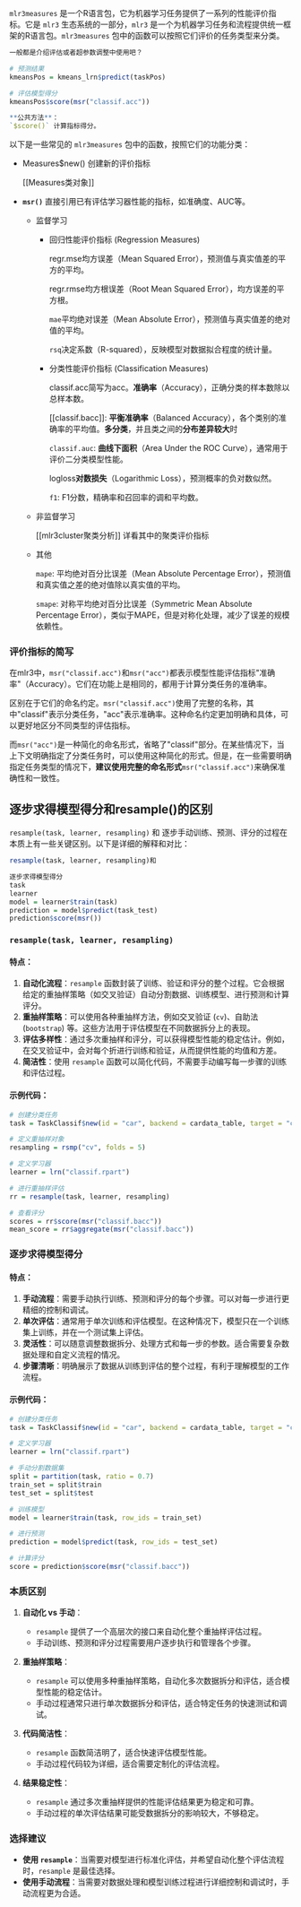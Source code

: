 `mlr3measures` 是一个R语言包，它为机器学习任务提供了一系列的性能评价指标。它是 `mlr3` 生态系统的一部分，`mlr3` 是一个为机器学习任务和流程提供统一框架的R语言包。`mlr3measures` 包中的函数可以按照它们评价的任务类型来分类。

```R
一般都是介绍评估或者超参数调整中使用吧？

# 预测结果
kmeansPos = kmeans_lrn$predict(taskPos)

# 评估模型得分
kmeansPos$score(msr("classif.acc"))

**公共方法**：
`$score()` 计算指标得分。

```


以下是一些常见的 `mlr3measures` 包中的函数，按照它们的功能分类：

- Measures$new() 创建新的评价指标

	[[Measures类对象]]


- **`msr()`** 直接引用已有评估学习器性能的指标，如准确度、AUC等。  

	- 监督学习

		-  回归性能评价指标 (Regression Measures)

			regr.mse均方误差（Mean Squared Error），预测值与真实值差的平方的平均。
			
			regr.rmse均方根误差（Root Mean Squared Error），均方误差的平方根。
			
			`mae`平均绝对误差（Mean Absolute Error），预测值与真实值差的绝对值的平均。
			
			`rsq`决定系数（R-squared），反映模型对数据拟合程度的统计量。

		- 分类性能评价指标 (Classification Measures)

			classif.acc简写为acc。**准确率**（Accuracy），正确分类的样本数除以总样本数。
	
			[[classif.bacc]]: **平衡准确率**（Balanced Accuracy），各个类别的准确率的平均值。**多分类**，并且类之间的**分布差异较大**时
		
			`classif.auc`: **曲线下面积**（Area Under the ROC Curve），通常用于评价二分类模型性能。
			
			logloss**对数损失**（Logarithmic Loss），预测概率的负对数似然。
			
			`f1`: F1分数，精确率和召回率的调和平均数。

	- 非监督学习

		[[mlr3cluster聚类分析]] 详看其中的聚类评价指标


	- 其他

		`mape`: 平均绝对百分比误差（Mean Absolute Percentage Error），预测值和真实值之差的绝对值除以真实值的平均。
		
		`smape`: 对称平均绝对百分比误差（Symmetric Mean Absolute Percentage Error），类似于MAPE，但是对称化处理，减少了误差的规模依赖性。


### 评价指标的简写
在mlr3中，`msr("classif.acc")`和`msr("acc")`都表示模型性能评估指标"准确率"（Accuracy）。它们在功能上是相同的，都用于计算分类任务的准确率。

区别在于它们的命名约定。`msr("classif.acc")`使用了完整的名称，其中"classif"表示分类任务，"acc"表示准确率。这种命名约定更加明确和具体，可以更好地区分不同类型的评估指标。

而`msr("acc")`是一种简化的命名形式，省略了"classif"部分。在某些情况下，当上下文明确指定了分类任务时，可以使用这种简化的形式。但是，在一些需要明确指定任务类型的情况下，**建议使用完整的命名形式**`msr("classif.acc")`来确保准确性和一致性。


## 逐步求得模型得分和resample()的区别
`resample(task, learner, resampling)` 和 逐步手动训练、预测、评分的过程在本质上有一些关键区别。以下是详细的解释和对比：

```R
resample(task, learner, resampling)和

逐步求得模型得分
task
learner
model = learner$train(task)
prediction = model$predict(task_test)
prediction$score(msr())
```


### `resample(task, learner, resampling)`

#### 特点：
1. **自动化流程**：`resample` 函数封装了训练、验证和评分的整个过程。它会根据给定的重抽样策略（如交叉验证）自动分割数据、训练模型、进行预测和计算评分。
2. **重抽样策略**：可以使用各种重抽样方法，例如交叉验证 (`cv`)、自助法 (`bootstrap`) 等。这些方法用于评估模型在不同数据拆分上的表现。
3. **评估多样性**：通过多次重抽样和评分，可以获得模型性能的稳定估计。例如，在交叉验证中，会对每个折进行训练和验证，从而提供性能的均值和方差。
4. **简洁性**：使用 `resample` 函数可以简化代码，不需要手动编写每一步骤的训练和评估过程。

#### 示例代码：
```r
# 创建分类任务
task = TaskClassif$new(id = "car", backend = cardata_table, target = "class")

# 定义重抽样对象
resampling = rsmp("cv", folds = 5)

# 定义学习器
learner = lrn("classif.rpart")

# 进行重抽样评估
rr = resample(task, learner, resampling)

# 查看评分
scores = rr$score(msr("classif.bacc"))
mean_score = rr$aggregate(msr("classif.bacc"))
```

### 逐步求得模型得分

#### 特点：
1. **手动流程**：需要手动执行训练、预测和评分的每个步骤。可以对每一步进行更精细的控制和调试。
2. **单次评估**：通常用于单次训练和评估模型。在这种情况下，模型只在一个训练集上训练，并在一个测试集上评估。
3. **灵活性**：可以随意调整数据拆分、处理方式和每一步的参数。适合需要复杂数据处理和自定义流程的情况。
4. **步骤清晰**：明确展示了数据从训练到评估的整个过程，有利于理解模型的工作流程。

#### 示例代码：
```r
# 创建分类任务
task = TaskClassif$new(id = "car", backend = cardata_table, target = "class")

# 定义学习器
learner = lrn("classif.rpart")

# 手动分割数据集
split = partition(task, ratio = 0.7)
train_set = split$train
test_set = split$test

# 训练模型
model = learner$train(task, row_ids = train_set)

# 进行预测
prediction = model$predict(task, row_ids = test_set)

# 计算评分
score = prediction$score(msr("classif.bacc"))
```

### 本质区别

1. **自动化 vs 手动**：
   - `resample` 提供了一个高层次的接口来自动化整个重抽样评估过程。
   - 手动训练、预测和评分过程需要用户逐步执行和管理各个步骤。

2. **重抽样策略**：
   - `resample` 可以使用多种重抽样策略，自动化多次数据拆分和评估，适合模型性能的稳定估计。
   - 手动过程通常只进行单次数据拆分和评估，适合特定任务的快速测试和调试。

3. **代码简洁性**：
   - `resample` 函数简洁明了，适合快速评估模型性能。
   - 手动过程代码较为详细，适合需要定制化的评估流程。

4. **结果稳定性**：
   - `resample` 通过多次重抽样提供的性能评估结果更为稳定和可靠。
   - 手动过程的单次评估结果可能受数据拆分的影响较大，不够稳定。

### 选择建议

- **使用 `resample`**：当需要对模型进行标准化评估，并希望自动化整个评估流程时，`resample` 是最佳选择。
- **使用手动流程**：当需要对数据处理和模型训练过程进行详细控制和调试时，手动流程更为合适。

